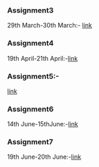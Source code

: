 ### Assignment3
29th March-30th March:- [link](https://github.com/bijenadhewaju/wt-lab-assignment/tree/master/Assignment/Assignment3)
### Assignment4
19th April-21th April:-[link](https://github.com/bijenadhewaju/wt-lab-assignment/tree/master/Assignment/Assignment4)
### Assignment5:-
[link](https://github.com/bijenadhewaju/wt-lab-assignment/tree/master/Assignment/Assignment5)
### Assignment6
14th June-15thJune:-[link](https://github.com/bijenadhewaju/wt-lab-assignment/tree/master/Assignment/Assignment6)
### Assignment7
19th June-20th June:-[link](https://github.com/bijenadhewaju/wt-lab-assignment/tree/master/Assignment/Assignment7)

